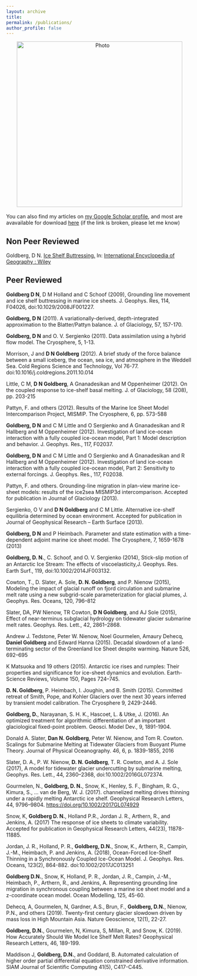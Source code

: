```yaml
---
layout: archive
title: 
permalink: /publications/
author_profile: false
---
```


<p align="center">
  <img src="https://dngoldberg.github.io/files/maudberg.png?raw=true" alt="Photo" style="width: 450px;"/>
</p>

You can also find my articles on <u><a href="https://scholar.google.co.uk/citations?user=aBIVRPUAAAAJ&hl=en">my Google Scholar profile</a></u>, and most are avavailable for download <u><a href="https://www.research.ed.ac.uk/portal/en/persons/daniel-goldberg(31f184af-242f-446d-9a8a-e8eba59332ea).html">here</a></u> (if the link is broken, please let me know)

## Non Peer Reviewed

Goldberg, D N. <a href="https://dngoldberg.github.io/files/ice_shelf_buttressing.pdf">Ice Shelf Buttressing.</a> In: <u>International Encyclopedia of Geography : Wiley</u>

## Peer Reviewed



**Goldberg D N**, D M Holland and C Schoof (2009), Grounding line movement and ice shelf buttressing in marine ice sheets. J. Geophys. Res, 114, F04026, doi:10.1029/2008JF001227.

**Goldberg, D N** (2011). A variationally-derived, depth-integrated approximation to the Blatter/Pattyn balance. J. of Glaciology, 57, 157-170.

**Goldberg, D N** and O. V. Sergienko (2011). Data assimilation using a hybrid flow model. The Cryosphere, 5, 1-13.

Morrison, J and **D N Goldberg** (2012). A brief study of the force balance between a small iceberg, the ocean, sea ice, and atmosphere in the Weddell Sea. Cold Regions Science and Technology, Vol 76-77. doi:10.1016/j.coldregions.2011.10.014

<a name="Little2012"></a>
Little, C M, **D N Goldberg**, A Gnanadesikan and M Oppenheimer (2012). On the coupled response to ice-shelf basal melting. J. of Glaciology, 58 (208), pp. 203-215

Pattyn, F. and others (2012). Results of the Marine Ice Sheet Model Intercomparison Project, MISMIP. The Cryosphere, 6, pp. 573-588

<a name="Goldberg2012a"></a>
**Goldberg, D N** and C M Little and O Sergienko and A Gnanadesikan and R Hallberg and M Oppenheimer (2012). Investigation of land ice-ocean interaction with a fully coupled ice-ocean model, Part 1: Model description and behavior. J. Geophys. Res., 117, F02037.

<a name="Goldberg2012b"></a>
**Goldberg, D N** and C M Little and O Sergienko and A Gnanadesikan and R Hallberg and M Oppenheimer (2012). Investigation of land ice-ocean interaction with a fully coupled ice-ocean model, Part 2: Sensitivity to external forcings. J. Geophys. Res., 117, F02038.

Pattyn, F. and others. Grounding-line migration in plan-view marine ice-sheet models: results of the ice2sea MISMIP3d intercomparison. Accepted for publication in  Journal of Glaciology (2013).

Sergienko, O V and **D N Goldberg** and C M Little. Alternative ice-shelf equilibria determined by ocean environment. Accepted for publication in Journal of Geophysical Research – Earth Surface (2013).

**Goldberg, D N** and P Heimbach. Parameter and state estimation with a time-dependent adjoint marine ice sheet model. The Cryosphere, 7, 1659-1678 (2013)

**Goldberg, D. N.**, C. Schoof, and O. V. Sergienko (2014), Stick-slip motion of an Antarctic Ice Stream: The eﬀects of viscoelasticity,J. Geophys. Res. Earth Surf., 119, doi:10.1002/2014JF003132.

Cowton, T., D. Slater, A. Sole, **D. N. Goldberg**, and P. Nienow (2015), Modeling the impact of glacial runoff on fjord circulation and submarine melt rate using a new subgrid-scale parameterization for glacial plumes, J. Geophys. Res. Oceans, 120, 796–812

Slater, DA, PW Nienow, TR Cowton, **D N Goldberg**, and AJ Sole (2015), Effect of near-terminus subglacial hydrology on tidewater glacier submarine melt rates. Geophys. Res. Lett., 42, 2861–2868.

Andrew J. Tedstone, Peter W. Nienow, Noel Gourmelen, Amaury Dehecq, **Daniel Goldberg** and Edward Hanna (2015). Decadal slowdown of a land-terminating sector of the Greenland Ice Sheet despite warming. Nature 526, 692–695

K Matsuoka and 19 others (2015). Antarctic ice rises and rumples: Their properties and significance for ice-sheet dynamics and evolution. Earth-Science Reviews, Volume 150, Pages 724–745.

**D. N. Goldberg**, P. Heimbach, I. Joughin, and B. Smith (2015). Committed retreat of Smith, Pope, and Kohler Glaciers over the next 30 years inferred by transient model calibration. The Cryosphere 9, 2429-2446.

**Goldberg, D.**, Narayanan, S. H. K., Hascoet, L. & Utke, J. (2016). An optimized treatment for algorithmic differentiation of an important glaciological fixed-point problem. Geosci. Model Dev., 9, 1891-1904.

Donald A. Slater, **Dan N. Goldberg**, Peter W. Nienow, and Tom R. Cowton. Scalings for Submarine Melting at Tidewater Glaciers from Buoyant Plume Theory. Journal of Physical Oceanography. 46, 6, p. 1839-1855, 2016

Slater, D. A., P. W. Nienow, **D. N. Goldberg**, T. R. Cowton, and A. J. Sole (2017), A model for tidewater glacier undercutting by submarine melting, Geophys. Res. Lett., 44, 2360–2368, doi:10.1002/2016GL072374.

Gourmelen, N., **Goldberg, D. N.**, Snow, K., Henley, S. F., Bingham, R. G., Kimura, S., … van de Berg, W. J. (2017). channelized melting drives thinning under a rapidly melting Antarctic ice shelf. Geophysical Research Letters, 44, 9796–9804. https://doi.org/10.1002/2017GL074929

<a name="Snow2017"></a>
Snow, K, **Goldberg D. N.**, Holland P.R., Jordan J. R., Arthern, R., and Jenkins, A. (2017) The response of ice sheets to climate variability. Accepted for publication in Geophysical Research Letters, 44(23), 11878-11885.

<a name="Jordan2018"></a>
Jordan, J. R., Holland, P. R., **Goldberg, D.N.**, Snow, K., Arthern, R., Campin, J.-M., Heimbach, P. and Jenkins, A. (2018), Ocean-Forced Ice-Shelf Thinning in a Synchronously Coupled Ice-Ocean Model. J. Geophys. Res. Oceans, 123(2), 864-882. doi:10.1002/2017JC013251

<a name="Goldberg2018"></a>
**Goldberg D.N.**, Snow, K, Holland, P. R., Jordan, J. R., Campin, J.-M., Heimbach, P., Arthern, R., and Jenkins, A. Representing grounding line migration in synchronous coupling between a marine ice sheet model and a z-coordinate ocean model. Ocean Modelling, 125, 45-60.

Dehecq, A, Gourmelen, N, Gardner, A.S., Brun, F., **Goldberg, D.N.**, Nienow, P.N., and others (2019). Twenty-first century glacier slowdown driven by mass loss in High Mountain Asia. Nature Geoscience, 12(1), 22-27.

**Goldberg, D.N.**, Gourmelen, N, Kimura, S, Millan, R, and Snow, K. (2019). How Accurately Should We Model Ice Shelf Melt Rates? Geophysical Research Letters, 46, 189-199.

Maddison J, **Goldberg, D.N.**, and Goddard, B. Automated calculation of higher order partial differential equation constrained derivative information. SIAM Journal of Scientific Computing 41(5), C417-C445.

